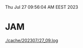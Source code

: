 Thu Jul 27 09:56:04 AM EEST 2023
# JAM
<a href='./cache/202307/27_09.log'>./cache/202307/27_09.log</a>
